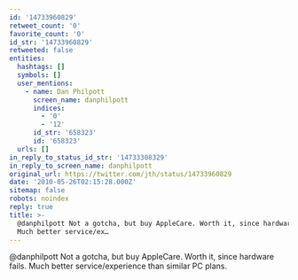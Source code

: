 ```yaml
---
id: '14733960829'
retweet_count: '0'
favorite_count: '0'
id_str: '14733960829'
retweeted: false
entities:
  hashtags: []
  symbols: []
  user_mentions:
    - name: Dan Philpott
      screen_name: danphilpott
      indices:
        - '0'
        - '12'
      id_str: '658323'
      id: '658323'
  urls: []
in_reply_to_status_id_str: '14733308329'
in_reply_to_screen_name: danphilpott
original_url: https://twitter.com/jth/status/14733960829
date: '2010-05-26T02:15:28.000Z'
sitemap: false
robots: noindex
reply: true
title: >-
  @danphilpott Not a gotcha, but buy AppleCare. Worth it, since hardware fails.
  Much better service/ex…
---
```


@danphilpott Not a gotcha, but buy AppleCare. Worth it, since hardware fails. Much better service/experience than similar PC plans.